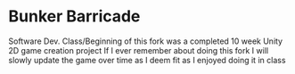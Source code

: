 # Bunker Barricade
Software Dev. Class/Beginning of this fork was a completed 10 week Unity 2D game creation project
If I ever remember about doing this fork I will slowly update the game over time as I deem fit as I enjoyed 
doing it in class
